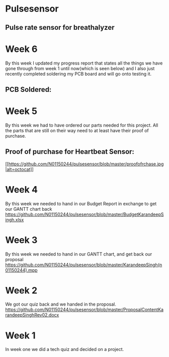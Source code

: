# Pulsesensor
## Pulse rate sensor for breathalyzer
# Week 6
By this week I updated my progress report that states all the things we have gone through from week 1 until now(which is seen below) and I also just recently completed soldering my PCB board and will go onto testing it.

## PCB Soldered:
# Week 5
By this week we had to have ordered our parts needed for this project. All the parts that are still on their way need to at least have their proof of purchase.

## Proof of purchase for Heartbeat Sensor:
[[https://github.com/N01150244/pulsesensor/blob/master/proofofrchase.jpg|alt=octocat]]

# Week 4
By this week we needed to hand in our Budget Report in exchange to get our GANTT chart back
<https://github.com/N01150244/pulsesensor/blob/master/BudgetKarandeepSingh.xlsx>
# Week 3
By this week we needed to hand in our GANTT chart, and get back our proposal
<https://github.com/N01150244/pulsesensor/blob/master/KarandeepSingh(n01150244).mpp>

# Week 2
We got our quiz back and we handed in the proposal. 
<https://github.com/N01150244/pulsesensor/blob/master/ProposalContentKarandeepSinghRev02.docx>
# Week 1
In week one we did a tech quiz and decided on a project.
